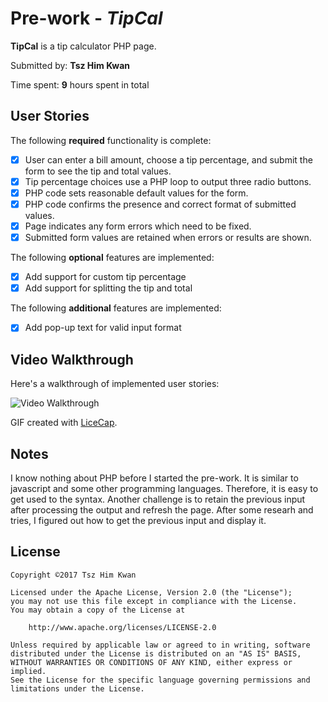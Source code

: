 # Pre-work - *TipCal*

**TipCal** is a tip calculator PHP page.

Submitted by: **Tsz Him Kwan**

Time spent: **9** hours spent in total

## User Stories

The following **required** functionality is complete:
* [x] User can enter a bill amount, choose a tip percentage, and submit the form to see the tip and total values.
* [x] Tip percentage choices use a PHP loop to output three radio buttons.
* [x] PHP code sets reasonable default values for the form.
* [x] PHP code confirms the presence and correct format of submitted values.
* [x] Page indicates any form errors which need to be fixed.
* [x] Submitted form values are retained when errors or results are shown.

The following **optional** features are implemented:
* [x] Add support for custom tip percentage
* [x] Add support for splitting the tip and total

The following **additional** features are implemented:

* [x] Add pop-up text for valid input format

## Video Walkthrough

Here's a walkthrough of implemented user stories:

<img src='http://i.imgur.com/SnoXX7N.gif' title='Video Walkthrough' width='' alt='Video Walkthrough' />

GIF created with [LiceCap](http://www.cockos.com/licecap/).

## Notes

I know nothing about PHP before I started the pre-work. It is similar to javascript and some other programming languages. Therefore, it is easy to get used to the syntax. Another challenge is to retain the previous input after processing the output and refresh the page. After some researh and tries, I figured out how to get the previous input and display it.  

## License

    Copyright ©2017 Tsz Him Kwan

    Licensed under the Apache License, Version 2.0 (the "License");
    you may not use this file except in compliance with the License.
    You may obtain a copy of the License at

        http://www.apache.org/licenses/LICENSE-2.0

    Unless required by applicable law or agreed to in writing, software
    distributed under the License is distributed on an "AS IS" BASIS,
    WITHOUT WARRANTIES OR CONDITIONS OF ANY KIND, either express or implied.
    See the License for the specific language governing permissions and
    limitations under the License.
